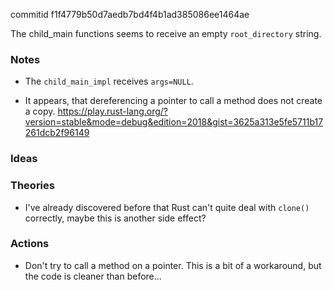 commitid f1f4779b50d7aedb7bd4f4b1ad385086ee1464ae

The child_main functions seems to receive an empty `root_directory` string.

### Notes

-   The `child_main_impl` receives `args=NULL`.

-   It appears, that dereferencing a pointer to call a method does not create
    a copy.
    https://play.rust-lang.org/?version=stable&mode=debug&edition=2018&gist=3625a313e5fe5711b17261dcb2f96149

### Ideas

### Theories

-   I've already discovered before that Rust can't quite deal with `clone()` correctly,
    maybe this is another side effect?

### Actions

-   Don't try to call a method on a pointer.  This is a bit of a workaround, but
    the code is cleaner than before...
